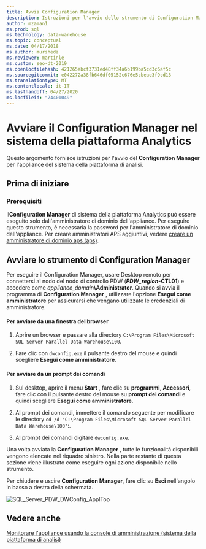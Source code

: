 ```yaml
---
title: Avvia Configuration Manager
description: Istruzioni per l'avvio dello strumento di Configuration Manager per l'appliance del sistema della piattaforma di analisi.
author: mzaman1
ms.prod: sql
ms.technology: data-warehouse
ms.topic: conceptual
ms.date: 04/17/2018
ms.author: murshedz
ms.reviewer: martinle
ms.custom: seo-dt-2019
ms.openlocfilehash: 421265abcf3731ed48ff34a6b199ba5cd3c6af5c
ms.sourcegitcommit: e042272a38fb646df05152c676e5cbeae3f9cd13
ms.translationtype: MT
ms.contentlocale: it-IT
ms.lasthandoff: 04/27/2020
ms.locfileid: "74401049"
---
```

# <a name="launch-the-configuration-manager-in-analytics-platform-system"></a>Avviare il Configuration Manager nel sistema della piattaforma Analytics
Questo argomento fornisce istruzioni per l'avvio del **Configuration Manager** per l'appliance del sistema della piattaforma di analisi.  
  
## <a name="before-you-begin"></a>Prima di iniziare  
  
### <a name="prerequisites"></a>Prerequisiti  
Il**Configuration Manager** di sistema della piattaforma Analytics può essere eseguito solo dall'amministratore di dominio dell'appliance. Per eseguire questo strumento, è necessaria la password per l'amministratore di dominio dell'appliance. Per creare amministratori APS aggiuntivi, vedere [creare un amministratore di dominio aps &#40;aps&#41;](create-an-aps-domain-administrator-aps.md).  
  
## <a name="launch-the-configuration-manager-tool"></a><a name="Accessing"></a>Avviare lo strumento di Configuration Manager  
Per eseguire il Configuration Manager, usare Desktop remoto per connettersi al nodo del nodo di controllo PDW (**_PDW_region_-CTL01**) e accedere come _appliance_domain_**\Administrator**. Quando si avvia il programma di **Configuration Manager** , utilizzare l'opzione **Esegui come amministratore** per assicurarsi che vengano utilizzate le credenziali di amministratore.  
  
#### <a name="to-launch-from-a-browser-window"></a>Per avviare da una finestra del browser  
  
1.  Aprire un browser e passare alla directory `C:\Program Files\Microsoft SQL Server Parallel Data Warehouse\100`.  
  
2.  Fare clic con `dwconfig.exe` il pulsante destro del mouse e quindi scegliere **Esegui come amministratore**.  
  
#### <a name="to-launch-from-a-command-prompt"></a>Per avviare da un prompt dei comandi  
  
1.  Sul desktop, aprire il menu **Start** , fare clic su **programmi**, **Accessori**, fare clic con il pulsante destro del mouse su **prompt dei comandi** e quindi scegliere **Esegui come amministratore**.  
  
2.  Al prompt dei comandi, immettere il comando seguente per modificare le directory `cd /d "C:\Program Files\Microsoft SQL Server Parallel Data Warehouse\100"`:.  
  
3.  Al prompt dei comandi digitare `dwconfig.exe`.  
  
Una volta avviata la **Configuration Manager** , tutte le funzionalità disponibili vengono elencate nel riquadro sinistro. Nella parte restante di questa sezione viene illustrato come eseguire ogni azione disponibile nello strumento.  
  
Per chiudere e uscire **Configuration Manager**, fare clic su **Esci** nell'angolo in basso a destra della schermata.  
  
![SQL_Server_PDW_DWConfig_ApplTop](./media/launch-the-configuration-manager/SQL_Server_PDW_DWConfig_ApplTop.png "SQL_Server_PDW_DWConfig_ApplTop")  
  
## <a name="see-also"></a>Vedere anche  
[Monitorare l'appliance usando la console di amministrazione &#40;sistema della piattaforma di analisi&#41;](monitor-the-appliance-by-using-the-admin-console.md)  
  
